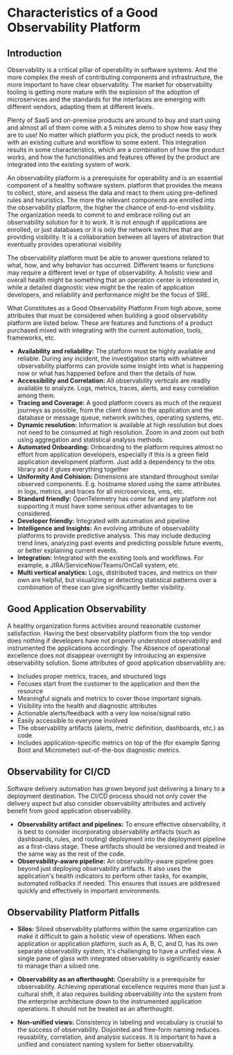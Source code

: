 # Characteristics of a Good Observability Platform



## Introduction

Observability is a critical pillar of operability in software systems. And the more complex the mesh of contributing components and infrastructure, the more important to have clear observability. The market for observability tooling is getting more mature with the explosion of the adoption of microservices and the standards for the interfaces are emerging with different vendors, adapting them at different levels.

Plenty of SaaS and on-premise products are around to buy and start using and almost all of them come with a 5 minutes demo to show how easy they are to use! No matter which platform you pick, the product needs to work with an existing culture and workflow to some extent. This integration results in some characteristics, which are a combination of how the product works, and how the functionalities and features offered by the product are integrated into the existing system of work.

An observability platform is a prerequisite for operability and is an essential component of a healthy software system. platform that provides the means to collect, store, and assess the data and react to them using pre-defined rules and heuristics. The more the relevant components are enrolled into the observability platform, the higher the chance of end-to-end visibility. The organization needs to commit to and embrace rolling out an observability solution for it to work. It is not enough if applications are enrolled, or just databases or it is only the network switches that are providing visibility. It is a collaboration between all layers of abstraction that eventually provides operational visibility 

The observability platform must be able to answer questions related to what, how, and why behavior has occurred. Different teams or functions may require a different level or type of observability. A holistic view and overall health might be something that an operation center is interested in, while a detailed diagnostic view might be the realm of application developers, and reliability and performance might be the focus of SRE. 

What Constitutes as a Good Observability Platform
From high above, some attributes that must be considered when building a good observability platform are listed below. These are features and functions of a product purchased mixed with integrating with the current automation, tools, frameworks, etc.

- **Availability and reliability:** The platform must be highly available and reliable. During any incident, the investigation starts with whatever observability platforms can provide some insight into what is happening now or what has happened before and then the details of how.
- **Accessibility and Correlation:** All observability verticals are readily available to analyze. Logs, metrics, traces, alerts, and easy correlation among them.
- **Tracing and Coverage:** A good platform covers as much of the request journeys as possible, from the client down to the application and the database or message queue, network switches, operating systems, etc.
- **Dynamic resolution:** Information is available at high resolution but does not need to be consumed at high resolution. Zoom in and zoom out both using aggregation and statistical analysis methods. 
- **Automated Onboarding:** Onboarding to the platform requires almost no effort from application developers, especially if this is a green field application development platform. Just add a dependency to the obs library and it glues everything together 
- **Uniformity And Cohision:** Dimensions are standard throughout similar observed components. E.g. hostname stored using the same attributes in logs, metrics, and traces for all microservices, vms, etc.
- **Standard friendly:** OpenTelemetry has come far and any platform not supporting it must have some serious other advantages to be considered. 
- **Developer friendly:** Integrated with automation and pipeline
- **Intelligence and Insights:** An evolving attribute of observability platforms to provide predictive analysis. This may include deducing trend lines, analyzing past events and predicting possible future events, or better explaining current events. 
- **Integration:** Integrated with the existing tools and workflows. For example, a JIRA/ServiceNow/Teams/OnCall system, etc.
- **Multi vertical analytics:** Logs, distributed traces, and metrics on their own are helpful, but visualizing or detecting statistical patterns over a combination of these can give significantly better visibility. 

## Good Application Observability
A healthy organization forms activities around reasonable customer satisfaction. Having the best observability platform from the top vendor does nothing if developers have not properly understood observability and instrumented the applications accordingly. The Absence of operational excellence does not disappear overnight by introducing an expensive observability solution. Some attributes of good application observability are:

- Includes proper metrics, traces, and structured logs
- Focuses start from the customer to the application and then the resource
- Meaningful signals and metrics to cover those important signals. 
- Visibility into the health and diagnostic attributes
- Actionable alerts/feedback with a very low noise/signal ratio
- Easily accessible to everyone involved
- The observability artifacts (alerts, metric definition, dashboards, etc.) as code
- Includes application-specific metrics on top of the (for example Spring Boot and Micrometer) out-of-the-box diagnostic metrics.


## Observability for CI/CD
Software delivery automation has grown beyond just delivering a binary to a deployment destination. The CI/CD process should not only cover the delivery aspect but also consider observability attributes and actively benefit from good application observability.

- **Observability artifact and pipelines:** To ensure effective observability, it is best to consider incorporating observability artifacts (such as dashboards, rules, and routing) deployment into the deployment pipeline as a first-class stage. These artifacts should be versioned and treated in the same way as the rest of the code.
- **Observability-aware pipeline:** An observability-aware pipeline goes beyond just deploying observability artifacts. It also uses the application's health indicators to perform other tasks, for example, automated rollbacks if needed. This ensures that issues are addressed quickly and effectively in important environments.
 
## Observability Platform Pitfalls

- **Silos:** Siloed observability platforms within the same organization can make it difficult to gain a holistic view of operations. When each application or application platform, such as A, B, C, and D, has its own separate observability system, it's challenging to have a unified view. A single pane of glass with integrated observability is significantly easier to manage than a siloed one.

- **Observability as an afterthought:** Operability is a prerequisite for observability. Achieving operational excellence requires more than just a cultural shift, it also requires building observability into the system from the enterprise architecture down to the instrumented application operations. It should not be treated as an afterthought.

- **Non-unified views:** Consistency in labeling and vocabulary is crucial to the success of observability. Disjointed and free-form naming reduces reusability, correlation, and analysis success. It is important to have a unified and consistent naming system for better observability.




